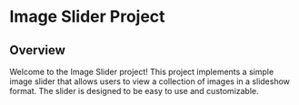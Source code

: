 # Image Slider Project

## Overview
Welcome to the Image Slider project! This project implements a simple image slider that allows users to view a collection of images in a slideshow format. The slider is designed to be easy to use and customizable.

